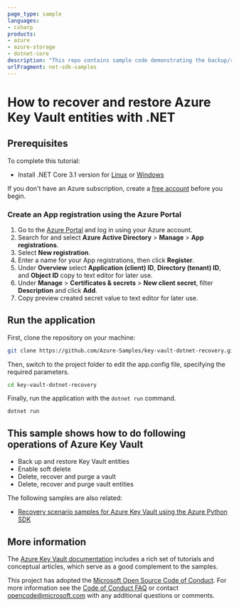 ```yaml
---
page_type: sample
languages:
- csharp
products:
- azure
- azure-storage
- dotnet-core
description: "This repo contains sample code demonstrating the backup/restore and recoverable deletion functionality of Azure Key Vault using the Azure .NET SDK."
urlFragment: net-sdk-samples
---
```


# How to recover and restore Azure Key Vault entities with .NET 

## Prerequisites

To complete this tutorial:

* Install .NET Core 3.1 version for [Linux] or [Windows]

If you don't have an Azure subscription, create a [free account] before you begin.

### Create an App registration using the Azure Portal

1.  Go to the [Azure Portal] and log in using your Azure account. 
2.  Search for and select **Azure Active Directory** > **Manage** > **App registrations**. 
3.  Select **New registration**.  
4.  Enter a name for your App registrations, then click **Register**.
5.  Under **Overview** select **Application (client) ID**, **Directory (tenant) ID**, and **Object ID** copy to text editor for later use.
6.  Under **Manage** > **Certificates & secrets** > **New client secret**, filter **Description** and click **Add**.
7.  Copy preview created secret value to text editor for later use.

## Run the application
First, clone the repository on your machine:

```bash
git clone https://github.com/Azure-Samples/key-vault-dotnet-recovery.git
```

Then, switch to the project folder to edit the app.config file, specifying the required parameters.
```bash
cd key-vault-dotnet-recovery
```
Finally, run the application with the `dotnet run` command.

```console
dotnet run
```

## This sample shows how to do following operations of Azure Key Vault
- Back up and restore Key Vault entities
- Enable soft delete
- Delete, recover and purge a vault
- Delete, recover and purge vault entities

The following samples are also related:

- [Recovery scenario samples for Azure Key Vault using the Azure Python SDK]

## More information

The [Azure Key Vault documentation] includes a rich set of tutorials and conceptual articles, which serve as a good complement to the samples.

This project has adopted the [Microsoft Open Source Code of Conduct].
For more information see the [Code of Conduct FAQ] or contact [opencode@microsoft.com] with any additional questions or comments.

<!-- LINKS -->
[Linux]: https://dotnet.microsoft.com/download
[Windows]: https://dotnet.microsoft.com/download
[free account]: https://azure.microsoft.com/free/?WT.mc_id=A261C142F
[Azure Portal]: https://portal.azure.com
[Recovery scenario samples for Azure Key Vault using the Azure Python SDK]: https://azure.microsoft.com/resources/samples/key-vault-recovery-python
[Azure Key Vault documentation]: https://docs.microsoft.com/azure/key-vault/general/basic-concepts
[Microsoft Open Source Code of Conduct]: https://opensource.microsoft.com/codeofconduct
[Code of Conduct FAQ]: https://opensource.microsoft.com/codeofconduct/faq
[opencode@microsoft.com]: mailto:opencode@microsoft.com